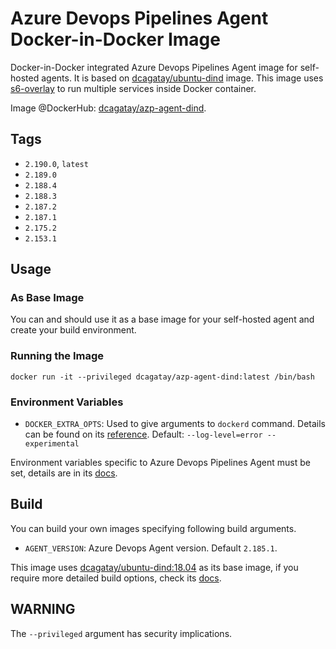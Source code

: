 # Azure Devops Pipelines Agent Docker-in-Docker Image

Docker-in-Docker integrated Azure Devops Pipelines Agent image for self-hosted agents. It is based on [dcagatay/ubuntu-dind](https://hub.docker.com/r/dcagatay/ubuntu-dind) image. This image uses [s6-overlay](https://github.com/just-containers/s6-overlay) to run multiple services inside Docker container.

Image @DockerHub: [dcagatay/azp-agent-dind](https://hub.docker.com/r/dcagatay/azp-agent-dind).

## Tags

- `2.190.0`, `latest`
- `2.189.0`
- `2.188.4`
- `2.188.3`
- `2.187.2`
- `2.187.1`
- `2.175.2`
- `2.153.1`

## Usage

### As Base Image

You can and should use it as a base image for your self-hosted agent and create your build environment.

### Running the Image

```
docker run -it --privileged dcagatay/azp-agent-dind:latest /bin/bash
```

### Environment Variables

- `DOCKER_EXTRA_OPTS`: Used to give arguments to `dockerd` command. Details can be found on its [reference](https://docs.docker.com/engine/reference/commandline/dockerd/). Default: `--log-level=error --experimental`

Environment variables specific to Azure Devops Pipelines Agent must be set, details are in its [docs](https://docs.microsoft.com/en-us/azure/devops/pipelines/agents/docker?view=azure-devops#environment-variables).

## Build

You can build your own images specifying following build arguments.

- `AGENT_VERSION`: Azure Devops Agent version. Default `2.185.1`.

This image uses [dcagatay/ubuntu-dind:18.04](https://hub.docker.com/repository/docker/dcagatay/ubuntu-dind) as its base image, if you require more detailed build options, check its [docs](https://github.com/dogukancagatay/docker-ubuntu-dind).


## WARNING

The `--privileged` argument has security implications.
